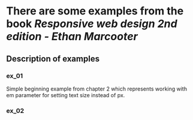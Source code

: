 <h1>There are some examples from the book <em><strong>Responsive web design 2nd edition</strong> - Ethan Marcooter</em></h1>

<h2>Description of examples</h2>

<h3>ex_01</h3>
<p>Simple beginning example from chapter 2 which represents working with em parameter for setting text size instead of px.</p>

<h3>ex_02</h3>
<p></p>